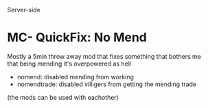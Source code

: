 Server-side
# MC- QuickFix: No Mend
Mostly a 5min throw away mod that fixes something that bothers me  
that being mending it's overpowered as hell  
- nomend: disabled mending from working
- nomendtrade: disabled villigers from getting the mending trade

(the mods can be used with eachother)
